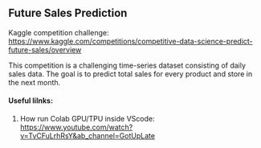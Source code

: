 ## Future Sales Prediction
Kaggle competition challenge: https://www.kaggle.com/competitions/competitive-data-science-predict-future-sales/overview

This competition is a challenging time-series dataset consisting of daily sales data.
The goal is to predict total sales for every product and store in the next month. 

#### Useful lilnks:
1) How run Colab GPU/TPU inside VScode: https://www.youtube.com/watch?v=TvCFuLrhRsY&ab_channel=GotUpLate
